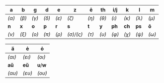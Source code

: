 |**a**|**b**|**g**|**d**|**e**|**z**|**ē**|**th**|**i**/**j**|**k**|**l**|**m**|
|-|-|-|-|-|-|-|-|-|-|-|-|
|*(α)*|*(β)*|*(γ)*|*(δ)*|*(ε)*|*(ζ)*|*(η)*|*(θ)*|*(ι)*|*(κ)*|*(λ)*|*(μ)*|
|**n**|**x**|**o**|**p**|**r**|**s**|**t**|**y**|**ph**|**ch**|**ps**|**ō**|
|*(ν)*|*(ξ)*|*(ο)*|*(π)*|*(ρ)*|*(σ)/(ς)*|*(τ)*|*(υ)*|*(φ)*|*(χ)*|*(ψ)*|*(ω)*|

|**ä**|**ė**|**ȯ**|
|-|-|-|
|*(αι)*|*(ει)*|*(οι)*|
|**aŭ**|**eŭ**|**u**/**w**|
|*(αυ)*|*(ευ)*|*(ου)*|
